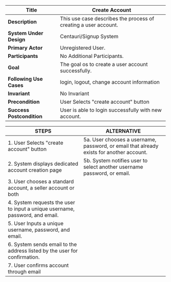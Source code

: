 
 
|Title |   Create Account   |
|---------|---------|
|**Description**|     This use case describes the process of creating a user account.       |
|**System Under Design**|    Centauri/Signup System       |
|**Primary Actor**|     Unregistered User.        |
|**Participants**|     No Additional Participants.        |
|**Goal**|     The goal os to create a user account successfully.        |
|**Following Use Cases**|     login, logout, change account information        |
|**Invariant**|     No Invariant       |
|**Precondition**|     User Selects "create account" button       |
|**Success Postcondition**|     User is able to login successfully with new account.       |


|**STEPS**|**ALTERNATIVE**|
|---------|---------|
| 1. User Selects "create account" button    | 5a. User chooses a username, password, or email that already exists for another account.        |
| 2. System displays dedicated account creation page    | 5b. System notifies user to select another username password, or email.        |
| 3. User chooses a standard account, a seller account or both     |         |
| 4. System requests the user to input a unique username, password, and email.    |         |
| 5. User Inputs a unique username, password, and email.     |         |
| 6. System sends email to the address listed by the user for confirmation.     |         |
| 7. User confirms account through email     |         |
